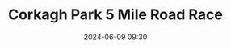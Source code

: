 ---
title: Corkagh Park 5 Mile Road Race
location: Corkagh Park, Clondalkin
date: 2024-06-09 09:30
latitude: 53.311116
longitude: -6.416115
results:
  - place: 10
    name: Patrick Fox
    time: 28m 48s
    category: MS
    note: Personal Best
  - place: 5
    name: Anthony McMahon
    time: 29m 51s
    category: M45
    note: 
  - place: 44
    name: Neil Duffy
    time: 35m 39s
    category: M40
    note: 
  - place: 65
    name: David Mitchell
    time: 38m 41s
    category: M40
    note: 
---